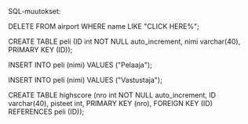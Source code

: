 SQL-muutokset:

DELETE FROM airport WHERE name LIKE "CLICK HERE%";

CREATE TABLE peli 
(ID int NOT NULL auto_increment,
nimi varchar(40),
PRIMARY KEY (ID));

INSERT INTO peli (nimi) VALUES ("Pelaaja");

INSERT INTO peli (nimi) VALUES ("Vastustaja");

CREATE TABLE highscore
(nro int NOT NULL auto_increment,
ID varchar(40), 
pisteet int, 
PRIMARY KEY (nro), 
FOREIGN KEY (ID) REFERENCES peli (ID));
